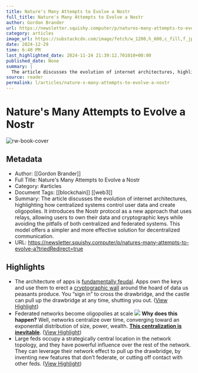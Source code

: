 ```yaml
---
title: Nature's Many Attempts to Evolve a Nostr
full_title: Nature's Many Attempts to Evolve a Nostr
author: Gordon Brander
url: https://newsletter.squishy.computer/p/natures-many-attempts-to-evolve-a?triedRedirect=true
category: articles
image_url: https://substackcdn.com/image/fetch/w_1200,h_600,c_fill,f_jpg,q_auto:good,fl_progressive:steep,g_auto/https%3A%2F%2Fsubstack-post-media.s3.amazonaws.com%2Fpublic%2Fimages%2Fd4ae2da3-3850-4334-aa53-dac34850e5d4_1500x1000.png
date: 2024-12-29
time: 6:40 PM
last_highlighted_date: 2024-11-24 21:39:12.701010+00:00
published_date: None
summary: |
  The article discusses the evolution of internet architectures, highlighting how centralized systems control user data and create oligopolies. It introduces the Nostr protocol as a new approach that uses relays, allowing users to own their data and cryptographic keys while avoiding the pitfalls of both centralized and federated systems. This model offers a simpler and more effective solution for decentralized communication.
source: reader
permalink: l/articles/nature-s-many-attempts-to-evolve-a-nostr
---
```

# Nature's Many Attempts to Evolve a Nostr

![rw-book-cover](https://substackcdn.com/image/fetch/w_1200,h_600,c_fill,f_jpg,q_auto:good,fl_progressive:steep,g_auto/https%3A%2F%2Fsubstack-post-media.s3.amazonaws.com%2Fpublic%2Fimages%2Fd4ae2da3-3850-4334-aa53-dac34850e5d4_1500x1000.png)

## Metadata
- Author: [[Gordon Brander]]
- Full Title: Nature's Many Attempts to Evolve a Nostr
- Category: #articles
- Document Tags: [[blockchain]] [[web3]] 
- Summary: The article discusses the evolution of internet architectures, highlighting how centralized systems control user data and create oligopolies. It introduces the Nostr protocol as a new approach that uses relays, allowing users to own their data and cryptographic keys while avoiding the pitfalls of both centralized and federated systems. This model offers a simpler and more effective solution for decentralized communication.
- URL: https://newsletter.squishy.computer/p/natures-many-attempts-to-evolve-a?triedRedirect=true

## Highlights
- The architecture of apps is [fundamentally feudal](https://newsletter.squishy.computer/p/web3). Apps own the keys and use them to erect a [cryptographic wall](https://developer.mozilla.org/en-US/docs/Web/Security/Same-origin_policy) around the hoard of data us peasants produce. You “sign in” to cross the drawbridge, and the castle can pull up the drawbridge at any time, shutting you out. ([View Highlight](https://read.readwise.io/read/01jdg1n7zqsmmd609r4j1d9afy))
- Federated networks become oligopolies at scale
  ![](https://substackcdn.com/image/fetch/w_1456,c_limit,f_auto,q_auto:good,fl_progressive:steep/https%3A%2F%2Fsubstack-post-media.s3.amazonaws.com%2Fpublic%2Fimages%2Fac85b772-5c53-4332-9cb8-a8ba588c8f76_1500x1161.png)
  **Why does this happen?** Well, networks centralize over time, converging toward an exponential distribution of size, power, wealth. **[This centralization is inevitable](https://newsletter.squishy.computer/p/centralization-is-inevitable)**. ([View Highlight](https://read.readwise.io/read/01jdg1q20gj6zra8cfbmbc48zr))
- Large feds occupy a strategically central location in the network topology, and they have powerful influence over the rest of the network. They can leverage their network effect to pull up the drawbridge, by inventing new features that don’t federate, or cutting off contact with other feds. ([View Highlight](https://read.readwise.io/read/01jdg1tj9vtdntkvdrnh6kyjam))


